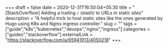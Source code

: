 +++ 
draft = false
date = 2020-12-31T16:50:04+05:30
title = "[StackOverflow] Adding a trailing `/` (slash) to URLs in static sites"
description = "A helpful trick to host static sites like the ones generated by Hugo using K8s and Nginx ingress controller."
slug = "" 
tags = ["guide","k8s","kubernetes","devops","nginx","ingress"]
categories = ["guides","stackoverflow"]
externalLink = "https://stackoverflow.com/a/65941913/4050218"
+++
